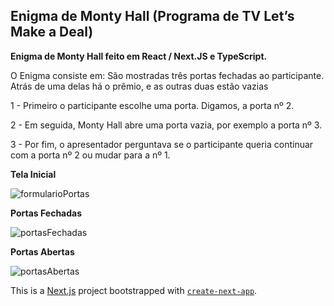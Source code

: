 ## Enigma de Monty Hall (Programa de TV Let’s Make a Deal)

<p><b>Enigma de Monty Hall feito em React / Next.JS e TypeScript.</b>


O Enigma consiste em: São mostradas três portas fechadas ao participante. Atrás de uma delas há o prêmio, e as outras duas estão vazias

<p>1 - Primeiro o participante escolhe uma porta. Digamos, a porta nº 2.
<p>2 - Em seguida, Monty Hall abre uma porta vazia, por exemplo a porta nº 3.
<p>3 - Por fim, o apresentador perguntava se o participante queria continuar com a porta nº 2 ou mudar para a nº 1.

<b>Tela Inicial</b>

![formularioPortas](https://user-images.githubusercontent.com/42545422/148615249-36fce5a6-6f64-4535-9c5e-f77bd3bbd9ee.JPG)

<b>Portas Fechadas</b>

![portasFechadas](https://user-images.githubusercontent.com/42545422/148615271-cbab078e-3228-4499-85a2-97426820ae42.JPG)

<b>Portas Abertas</b>

![portasAbertas](https://user-images.githubusercontent.com/42545422/148615289-0278b1cf-0c4a-4aee-b33d-46f6d691e8dc.JPG)



This is a [Next.js](https://nextjs.org/) project bootstrapped with [`create-next-app`](https://github.com/vercel/next.js/tree/canary/packages/create-next-app).
